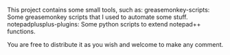 ﻿This project contains some small tools, such as:
greasemonkey-scripts:    Some greasemonkey scripts that I used to automate some stuff.
notepadplusplus-plugins: Some python scripts to extend notepad++ functions.

You are free to distribute it as you wish and welcome to make any comment.
